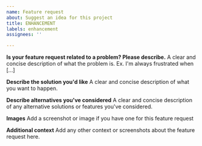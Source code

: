 ```yaml
---
name: Feature request
about: Suggest an idea for this project
title: ENHANCEMENT
labels: enhancement
assignees: ''

---
```


**Is your feature request related to a problem? Please describe.**
A clear and concise description of what the problem is. Ex. I'm always frustrated when [...]

**Describe the solution you'd like**
A clear and concise description of what you want to happen.

**Describe alternatives you've considered**
A clear and concise description of any alternative solutions or features you've considered.

**Images**
Add a screenshot or image if you have one for this feature request

**Additional context**
Add any other context or screenshots about the feature request here.
